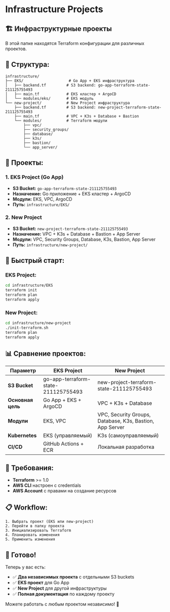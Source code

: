 # Infrastructure Projects

## 🏗️ **Инфраструктурные проекты**

В этой папке находятся Terraform конфигурации для различных проектов.

## 📁 **Структура:**

```
infrastructure/
├── EKS/                    # Go App + EKS инфраструктура
│   ├── backend.tf         # S3 backend: go-app-terraform-state-211125755493
│   ├── main.tf            # EKS кластер + ArgoCD
│   └── modules/eks/       # EKS модуль
└── new-project/           # New Project инфраструктура
    ├── backend.tf         # S3 backend: new-project-terraform-state-211125755493
    ├── main.tf            # VPC + K3s + Database + Bastion
    └── modules/           # Terraform модули
        ├── vpc/
        ├── security_groups/
        ├── database/
        ├── k3s/
        ├── bastion/
        └── app_server/
```

## 🎯 **Проекты:**

### **1. EKS Project (Go App)**
- **S3 Bucket:** `go-app-terraform-state-211125755493`
- **Назначение:** Go приложение + EKS кластер + ArgoCD
- **Модули:** EKS, VPC, ArgoCD
- **Путь:** `infrastructure/EKS/`

### **2. New Project**
- **S3 Bucket:** `new-project-terraform-state-211125755493`
- **Назначение:** VPC + K3s + Database + Bastion + App Server
- **Модули:** VPC, Security Groups, Database, K3s, Bastion, App Server
- **Путь:** `infrastructure/new-project/`

## 🚀 **Быстрый старт:**

### **EKS Project:**
```bash
cd infrastructure/EKS
terraform init
terraform plan
terraform apply
```

### **New Project:**
```bash
cd infrastructure/new-project
./init-terraform.sh
terraform plan
terraform apply
```

## 📊 **Сравнение проектов:**

| Параметр | EKS Project | New Project |
|----------|-------------|-------------|
| **S3 Bucket** | go-app-terraform-state-211125755493 | new-project-terraform-state-211125755493 |
| **Основная цель** | Go App + EKS + ArgoCD | VPC + K3s + Database |
| **Модули** | EKS, VPC | VPC, Security Groups, Database, K3s, Bastion, App Server |
| **Kubernetes** | EKS (управляемый) | K3s (самоуправляемый) |
| **CI/CD** | GitHub Actions + ECR | Локальная разработка |

## 🔧 **Требования:**

- **Terraform** >= 1.0
- **AWS CLI** настроен с credentials
- **AWS Account** с правами на создание ресурсов

## 📋 **Workflow:**

```
1. Выбрать проект (EKS или new-project)
2. Перейти в папку проекта
3. Инициализировать Terraform
4. Планировать изменения
5. Применить изменения
```

## 🎉 **Готово!**

Теперь у вас есть:
- ✅ **Два независимых проекта** с отдельными S3 buckets
- ✅ **EKS проект** для Go App
- ✅ **New Project** для другой инфраструктуры
- ✅ **Полная документация** по каждому проекту

Можете работать с любым проектом независимо! 🚀
